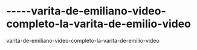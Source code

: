 # -----varita-de-emiliano-video-completo-la-varita-de-emilio-video
varita-de-emiliano-video-completo-la-varita-de-emilio-video
